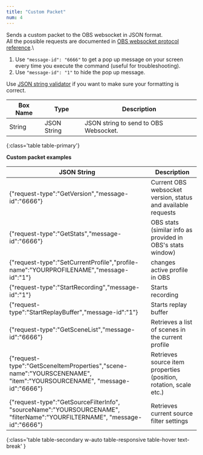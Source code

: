 ```yaml
---
title: "Custom Packet"
num: 4
---
```

Sends a custom packet to the OBS websocket in JSON format.\
All the possible requests are documented in [OBS websocket protocol reference](https://github.com/Palakis/obs-websocket/blob/4.x-current/docs/generated/protocol.md).\

1. Use `"message-id": "6666"` to get a pop up message on your screen every time you execute the command (useful for troubleshooting). 
2.  Use `"message-id": "1"` to hide the pop up message. 

Use [JSON string validator](https://jsonlint.com/) if you want to make sure your formatting is correct.

| Box Name | Type | Description | 
|-------|--------|--------
|String	|JSON String|	JSON string to send to OBS Websocket. 
{:class='table table-primary'}

**Custom packet examples**

| JSON String | Description | 
|-------|--------|
|{"request-type":"GetVersion","message-id":"6666"}|Current OBS websocket version, status and available requests|
|{"request-type":"GetStats","message-id":"6666"}|OBS stats (similar info as provided in OBS's stats window)|
|{"request-type":"SetCurrentProfile","profile-name":"YOURPROFILENAME","message-id":"1"} | changes active profile in OBS|
|{"request-type":"StartRecording","message-id":"1"}| Starts recording|
|{"request-type":"StartReplayBuffer","message-id":"1"} | Starts replay buffer |
|{"request-type":"GetSceneList","message-id":"6666"} | Retrieves a list of scenes in the current profile |
|{"request-type":"GetSceneItemProperties","scene-name":"YOURSCENENAME", "item":"YOURSOURCENAME", "message-id":"6666"} | Retrieves source item properties (position, rotation, scale etc.)|
|{"request-type":"GetSourceFilterInfo", "sourceName":"YOURSOURCENAME", "filterName":"YOURFILTERNAME", "message-id":"6666"} | Retrieves current source filter settings|
{:class='table table-secondary w-auto table-responsive table-hover text-break' }








